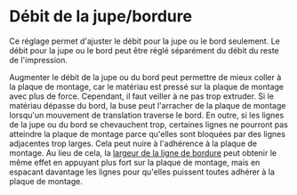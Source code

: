 Débit de la jupe/bordure
===

Ce réglage permet d'ajuster le débit pour la jupe ou le bord seulement. Le débit pour la jupe ou le bord peut être réglé séparément du débit du reste de l'impression.

Augmenter le débit de la jupe ou du bord peut permettre de mieux coller à la plaque de montage, car le matériau est pressé sur la plaque de montage avec plus de force. Cependant, il faut veiller à ne pas trop extruder. Si le matériau dépasse du bord, la buse peut l'arracher de la plaque de montage lorsqu'un mouvement de translation traverse le bord. En outre, si les lignes de la jupe ou du bord se chevauchent trop, certaines lignes ne pourront pas atteindre la plaque de montage parce qu'elles sont bloquées par des lignes adjacentes trop larges. Cela peut nuire à l'adhérence à la plaque de montage. Au lieu de cela, la [largeur de la ligne de bordure](../resolution/skirt_brim_line_width.md) peut obtenir le même effet en appuyant plus fort sur la plaque de montage, mais en espacant davantage les lignes pour qu'elles puissent toutes adhérer à la plaque de montage.
